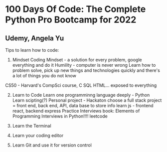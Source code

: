 # 100 Days Of Code: The Complete Python Pro Bootcamp for 2022
## Udemy, Angela Yu
Tips to learn how to code:
1. Mindset
Coding Mindset - a solution for every problem, google everything and do it
Humility - computer is never wrong
Learn how to problem solve, pick up new things and technologies quickly and there's a lot of things you do not know

CS50 - Harvard's CompSci course, C SQL HTML... exposed to everything

2. Learn to Code
Learn one programminng language deeply - Python
Learn scipting(?)
Personal project - Hackaton
    choose a full stack project = front end, back end, API, data base to store info
    learn js - frontend react, backend express
Practice Interviews
    book: Elements of Programming Interviews in Python!!!!
    leetcode

3. Learn the Terminal
4. Learn your coding editor
5. Learn Git and use it for version control
